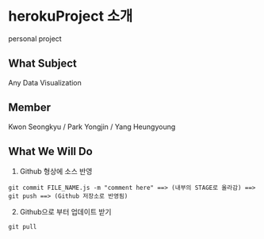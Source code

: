 # herokuProject 소개

personal project

## What Subject

Any Data Visualization

## Member

Kwon Seongkyu / Park Yongjin / Yang Heungyoung

## What We Will Do

1. Github 형상에 소스 반영

```
git commit FILE_NAME.js -m "comment here" ==> (내부의 STAGE로 올라감) ==> git push ==> (Github 저장소로 반영됨)
```

2. Github으로 부터 업데이트 받기

```
git pull
```
